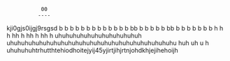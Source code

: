                00
              ----
kji0gjs0ijgj9rsgsd
 b b b b b b b b b b b b b bb b b b  b b  bb b  b b b  b b  b
 h h  h hh  h hh h hh  h uhuhuhuhuhuhuhuhuhuhuhuh
uhuhuhuhuhuhuhuhuhuhuhuhuhuhuhuhuhuhuhuhuhuhuhu
huh
uh
u
h
uhuhuhuhtrhutthtehiodhoitejyij45yjirtjihjrtnjohdkhjejihehoijh
